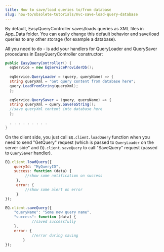 ```yaml
---
title: How to save/load queries to/from database
slug: how-to/obsolete-tutorials/mvc-save-load-query-database
---
```


By default, EasyQueryController saves/loads queries as XML files in App_Data folder. You can easily change this default behavior and save/load queries to any other storage (for example a database).

All you need to do - is add your handlers for QueryLoader and QuerySaver procedures in EasyQueryController constructor: 

```c#
public EasyQueryController() {
  eqService = new EqServiceProviderDb();
 
  eqService.QueryLoader = (query, queryName) => {
  string queryXml = "Get query content from database here"; 
  query.LoadFromString(queryXml);
  };
 
  eqService.QuerySaver = (query, queryName) => {
  string queryXml = query.SaveToString();
  //save queryXml content into database here
  };
 
  . . . . . . . . .
}
```

On the client side, you just call `EQ.client.loadQuery` function when you need to send "GetQuery" request (which is passed to `QueryLoader` on the server side" and `EQ.client.saveQuery` to call "SaveQuery" request (passed to `QuerySaver` handler).

```js
EQ.client.loadQuery({
    queryId: "MyQueryID",
    success: function (data) {
         //show some notification on success
     },
     error: {
         //show some alert on error
     }
});
```

```js
EQ.client.saveQuery({
	"queryName": "Some new query name",
	"success": function (data) {
            //saved successfully
	},
	error: {
            //error during saving
        }
});
```